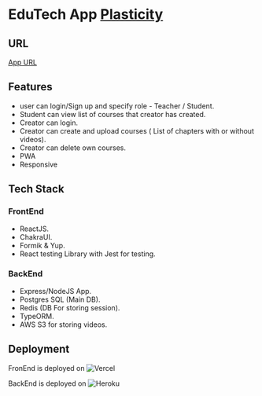 # EduTech App [Plasticity](https://plasticity-git-main-bharathchandra541.vercel.app/)

## URL

[App URL](https://plasticity-git-main-bharathchandra541.vercel.app/)

## Features

- user can login/Sign up and specify role - Teacher / Student.
- Student can view list of courses that creator has created.
- Creator can login.
- Creator can create and upload courses ( List of chapters with or without videos).
- Creator can delete own courses.
- PWA
- Responsive

## Tech Stack

### FrontEnd

- ReactJS.
- ChakraUI.
- Formik & Yup.
- React testing Library with Jest for testing.

### BackEnd

- Express/NodeJS App.
- Postgres SQL (Main DB).
- Redis (DB For storing session).
- TypeORM.
- AWS S3 for storing videos.

## Deployment

FronEnd is deployed on ![Vercel](https://img.shields.io/badge/vercel-%23000000.svg?style=for-the-badge&logo=vercel&logoColor=white)

BackEnd is deployed on ![Heroku](https://img.shields.io/badge/heroku-%23430098.svg?style=for-the-badge&logo=heroku&logoColor=white)
